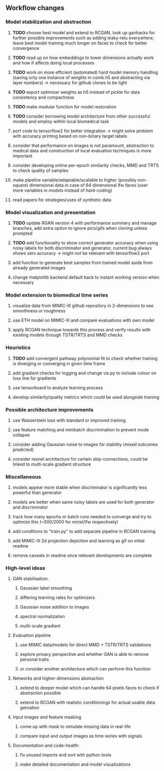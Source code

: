 Workflow changes
----------------

### Model stabilization and abstraction

1.  **TODO** choose best model and extend to RCGAN, look up
    ganhacks for further possible improvements such as adding leaky-relu
    everywhere; leave best model training much longer on faces to check
    for better convergence

2.  **TODO** read up on how embeddings to lower dimensions
    actually work and how if affects doing local processes

3.  **TODO** work on more efficient (automated) hard model
    memory handling (saving only one instance of weights in comb.h5 and
    abstracting via layer numbers) -\> necessary for github clones to be
    light

4.  **TODO** export optimizer weights as h5 instead of pickle
    for data consistency and compactness

5.  **TODO** make modular function for model restoration

6.  **TODO** consider borrowing model architecture from other
    successful models and employ within local biomedical task

7.  port code to tensorflow2 for better integration -\> might solve
    problem with accuracy printing based on non-binary target labels

8.  consider that performance on images is not paramount, abstraction to
    medical data and construction of local evaluation techniques is more
    important

9.  consider developing online per-epoch similarity checks, MMD and TRTS
    to check quality of samples

10. make pipeline variable/adaptable/scalable to higher (possibly
    non-square) dimensional data in case of 64 dimensional lfw faces
    (user more variables in models instead of hard-coding)

11. read papers for strategies/uses of synthetic data

### Model visualization and presentation

1.  **TODO** update RGAN version 4 with performance summary
    and manage branches, add extra option to ignore pics/gifs when
    cloning unless prompted

2.  **TODO** add functionality to show correct generator
    accuracy when using noisy labels for both discriminator and
    generator, current bug always shows zero accuracy -\> might not be
    relevant with tensorflow2 port

3.  add function to generate best samples from trained model aside from
    already generated images

4.  change matplotlib backend default back to instant working version
    when necessary

### Model extension to biomedical time series

1.  visualize data from MIMIC-III github repository in 2-dimensions to
    see smoothness or roughness

2.  use ETH model on MIMIC-III and compare evaluations with own model

3.  apply RCGAN technique towards this process and verify results with
    existing models through TSTR/TRTS and MMD checks

### Heuristics

1.  **TODO** add convergent pathway polynomial fit to check
    whether training is diverging or converging in given time frame

2.  add gradient checks for logging and change vis.py to include colour
    on loss line for gradients

3.  use tensorboard to analyze learning process

4.  develop similarity/quality metrics which could be used alongside
    training

### Possible architecture improvements

1.  use Wasserstein loss with standard or improved training

2.  use feature matching and minibatch discrimination to prevent mode
    collapse

3.  consider adding Gaussian noise to images for stability (mixed
    outcomes predicted)

4.  consider resnet architecture for certain skip-connections, could be
    linked to multi-scale gradient structure

### Miscellaneous

1.  models appear more stable when discriminator is significantly less
    powerful than generator

2.  models are better when same noisy labels are used for both generator
    and discriminator

3.  track how many epochs or batch runs needed to converge and try to
    optimize this (\~500/2000 for mnist/lfw respectively)

4.  add conditions to \"train.py\" to add separate pipeline in RCGAN
    training

5.  add MIMIC-III 2d projection depiction and learning as gif on initial
    readme

6.  remove caveats in readme once relevant developments are complete

### High-level ideas

1.  GAN stabilisation:

    1.  Gaussian label smoothing

    2.  differing learning rates for optimizers

    3.  Gaussian noise addition to images

    4.  spectral normalization

    5.  multi-scale gradient

2.  Evaluation pipeline

    1.  use MIMIC data/models for direct MMD + TSTR/TRTS validations

    2.  explore privacy perspective and whether GAN is able to remove
        personal traits

    3.  or consider another architecture which can perform this function

3.  Networks and higher-dimensions abstraction

    1.  extend to deeper model which can handle 64 pixels faces to check
        if abstraction possible

    2.  extend to RCGAN with realistic conditionings for actual usable
        data genration

4.  Input images and feature masking

    1.  come up with mask to simulate missing data in real-life

    2.  compare input and output images as time series with signals

5.  Documentation and code-health:

    1.  fix unused imports and sort with python tools

    2.  make detailed documentation and model visualizations
